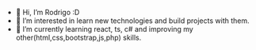 - 👋 Hi, I’m Rodrigo :D
- 👀 I’m interested in learn new technologies and build projects with them.
- 🌱 I’m currently learning react, ts, c# and improving my other(html,css,bootstrap,js,php) skills. 


<!---
rvillegas505/rvillegas505 is a ✨ special ✨ repository because its `README.md` (this file) appears on your GitHub profile.
You can click the Preview link to take a look at your changes.
--->
